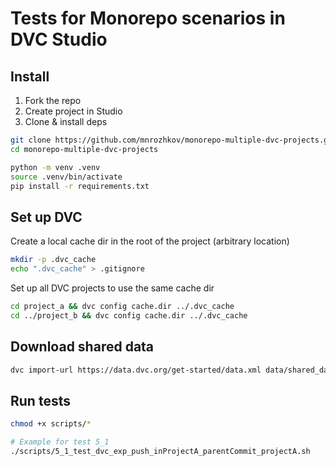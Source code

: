 # Tests for Monorepo scenarios in DVC Studio

## Install 

1. Fork the repo
2. Create project in Studio 
3. Clone & install deps

```bash
git clone https://github.com/mnrozhkov/monorepo-multiple-dvc-projects.git
cd monorepo-multiple-dvc-projects

python -m venv .venv
source .venv/bin/activate
pip install -r requirements.txt 
```

## Set up DVC

Create a local  cache dir in the root of the project (arbitrary location)

```bash
mkdir -p .dvc_cache 
echo ".dvc_cache" > .gitignore
```

Set up all DVC projects to use the same cache dir

```bash
cd project_a && dvc config cache.dir ../.dvc_cache
cd ../project_b && dvc config cache.dir ../.dvc_cache
```

## Download shared data

```bash
dvc import-url https://data.dvc.org/get-started/data.xml data/shared_data.xml
```

## Run tests 

```bash
chmod +x scripts/* 

# Example for test 5_1
./scripts/5_1_test_dvc_exp_push_inProjectA_parentCommit_projectA.sh
```
